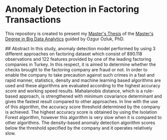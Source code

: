 # Anomaly Detection in Factoring Transactions

This repository is created to present my [Master's Thesis](https://github.com/acarkerim/Anomaly-Detection/blob/master/AnomalyDetectionProject.pdf) of the [Master's Degree in Big Data Analytics](https://bda.mef.edu.tr/en#gsc.tab=0) guided by Ozgur Ozluk, PhD.


## Abstract
In this study, anomaly detection model performed by using 3 different approaches on factoring dataset which consist of 890.118 observations and 122 features provided by one of the leading factoring companies in Turkey. In this respect, it is aimed to determine whether the checks brought to the factoring company are fraud or not. In order to enable the company to take precaution against such crimes in a fast and rapid manner, statistics, density and machine learning based algorithms are used and these algorithms are evaluated according to the highest accuracy score and working speed results. Mahalanobis distance, which is a rule-based approach, is strengthened with minimum covariance determinant and gives the fastest result compared to other approaches. In line with the use of this algorithm, the accuracy score threshold determined by the company is achieved. The highest accuracy score is obtained by using the Isolation Forest algorithm, however this algorithm is very slow when it is compared to other algorithms. The density-based anomaly detection algorithm scores below the threshold specified by the company and it operates relatively slow.
